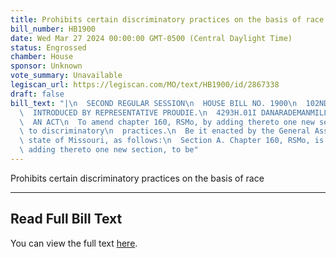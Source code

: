 ```yaml
---
title: Prohibits certain discriminatory practices on the basis of race
bill_number: HB1900
date: Wed Mar 27 2024 00:00:00 GMT-0500 (Central Daylight Time)
status: Engrossed
chamber: House
sponsor: Unknown
vote_summary: Unavailable
legiscan_url: https://legiscan.com/MO/text/HB1900/id/2867338
draft: false
bill_text: "|\n  SECOND REGULAR SESSION\n  HOUSE BILL NO. 1900\n  102ND GENERAL ASSEMBLY\n\
  \  INTRODUCED BY REPRESENTATIVE PROUDIE.\n  4293H.01I DANARADEMANMILLER,ChiefClerk\n\
  \  AN ACT\n  To amend chapter 160, RSMo, by adding thereto one new section relating\
  \ to discriminatory\n  practices.\n  Be it enacted by the General Assembly of the\
  \ state of Missouri, as follows:\n  Section A. Chapter 160, RSMo, is amended by\
  \ adding thereto one new section, to be"
---
```

Prohibits certain discriminatory practices on the basis of race

---

## Read Full Bill Text

You can view the full text [here](https://legiscan.com/MO/text/HB1900/id/2867338).
